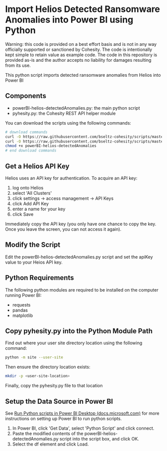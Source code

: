 # Import Helios Detected Ransomware Anomalies into Power BI using Python

Warning: this code is provided on a best effort basis and is not in any way officially supported or sanctioned by Cohesity. The code is intentionally kept simple to retain value as example code. The code in this repository is provided as-is and the author accepts no liability for damages resulting from its use.

This python script imports detected ransomware anomalies from Helios into Power BI

## Components

* powerBI-helios-detectedAnomalies.py: the main python script
* pyhesity.py: the Cohesity REST API helper module

You can download the scripts using the following commands:

```bash
# download commands
curl -O https://raw.githubusercontent.com/bseltz-cohesity/scripts/master/helios/python/heliosSlaMonitor/powerBI-helios-detectedAnomalies
curl -O https://raw.githubusercontent.com/bseltz-cohesity/scripts/master/python/pyhesity.py
chmod +x powerBI-helios-detectedAnomalies
# end download commands
```

## Get a Helios API Key

Helios uses an API key for authentication. To acquire an API key:

1. log onto Helios
2. select 'All Clusters'
3. click settings -> access management -> API Keys
4. click Add API Key
5. enter a name for your key
6. click Save

Immediately copy the API key (you only have one chance to copy the key. Once you leave the screen, you can not access it again).

## Modify the Script

Edit the powerBI-helios-detectedAnomalies.py script and set the apiKey value to your Heios API key.

## Python Requirements

The following python modules are required to be installed on the computer running Power BI:

* requests
* pandas
* matplotlib

## Copy pyhesity.py into the Python Module Path

Find out where your user site directory location using the following command:

```bash
python -m site --user-site
```

Then ensure the directory location exists:

```bash
mkdir -p <user-site-location>
```

Finally, copy the pyhesity.py file to that location

## Setup the Data Source in Power BI

See [Run Python scripts in Power BI Desktop (docs.microsoft.com)](https://docs.microsoft.com/en-us/power-bi/connect-data/desktop-python-scripts) for more instructions on setting up Power BI to run python scripts.

1. In Power BI, click 'Get Data', select 'Python Script' and click connect.
2. Paste the modified contents of the powerBI-helios-detectedAnomalies.py script into the script box, and click OK.
3. Select the df element and click Load.
